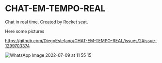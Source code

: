 # CHAT-EM-TEMPO-REAL
Chat in real time. Created by Rocket seat.

Here some pictures






https://github.com/DiegoEstefano/CHAT-EM-TEMPO-REAL/issues/2#issue-1299703374








![WhatsApp Image 2022-07-09 at 11 55 15](https://user-images.githubusercontent.com/81423690/178111400-ab1149c3-1f2b-4b35-b89a-15d77fad9554.jpeg)
